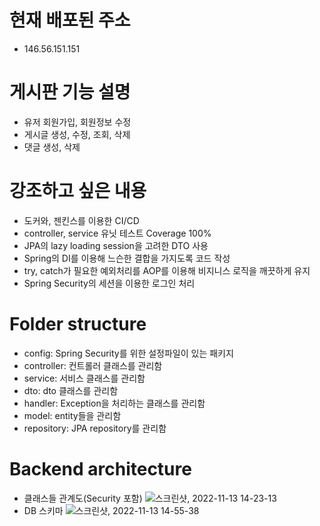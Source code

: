 # 현재 배포된 주소
- 146.56.151.151

# 게시판 기능 설명
- 유저 회원가입, 회원정보 수정
- 게시글 생성, 수정, 조회, 삭제
- 댓글 생성, 삭제

# 강조하고 싶은 내용
- 도커와, 젠킨스를 이용한 CI/CD
- controller, service 유닛 테스트 Coverage 100%
- JPA의 lazy loading session을 고려한 DTO 사용
- Spring의 DI를 이용해 느슨한 결합을 가지도록 코드 작성
- try, catch가 필요한 예외처리를 AOP를 이용해 비지니스 로직을 깨끗하게 유지
- Spring Security의 세션을 이용한 로그인 처리

# Folder structure
- config: Spring Security를 위한 설정파일이 있는 패키지
- controller: 컨트롤러 클래스를 관리함
- service: 서비스 클래스를 관리함
- dto: dto 클래스를 관리함
- handler: Exception을 처리하는 클래스를 관리함
- model: entity들을 관리함
- repository: JPA repository를 관리함

# Backend architecture
- 클래스들 관계도(Security 포함)
![스크린샷, 2022-11-13 14-23-13](https://user-images.githubusercontent.com/47857304/201508203-42717222-38eb-43a7-a188-3e704c4bfad5.png)
- DB 스키마
  ![스크린샷, 2022-11-13 14-55-38](https://user-images.githubusercontent.com/47857304/201508232-4a8c9d4b-ca7c-4157-aeb2-056220c38509.png)